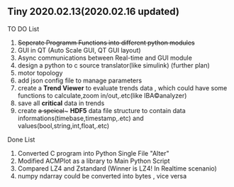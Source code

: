 ## Tiny 2020.02.13(2020.02.16 updated)
TO DO List
1) ~~Seperate Programm Functions into different python modules~~
2) GUI in QT (Auto Scale GUI, QT GUI layout)
3) Async communications between Real-time and GUI module
4) design a python to c source translator(like simulink) (further plan)
5) motor topology
6) add json config file to manage parameters
7) create a **Trend Viewer** to evaluate trends data , which could have some functions to calculate,zoom in/out,.etc(like IBA©analyzer)
8) save all **critical** data in trends
9) create ~~a speical~~~ **HDF5** data file structure to contain data informations(timebase,timestamp,.etc) and values(bool,string,int,float,.etc)

Done List
1) Converted C program into Python Single File "Alter"
2) Modified ACMPlot as a library to Main Python Script
3) Compared LZ4 and Zstandard (Winner is LZ4! In Realtime scenanio)
4) numpy ndarray could be converted into bytes , vice versa
